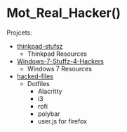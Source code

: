 # Mot_Real_Hacker()

Projcets:
- [thinkpad-stufsz](https://github.com/NotRealHacker/thinkpad-stufsz)
    - Thinkpad Resources
- [Windows-7-Stuffz-4-Hackers](https://github.com/NotRealHacker/Windows-7-Stuffz-4-Hackers)
    - Windows 7 Resources
- [hacked-files](https://github.com/NotRealHacker/hacked-files)
    - Dotfiles
        - Alacritty
        - i3
        - rofi
        - polybar
        - user.js for firefox
